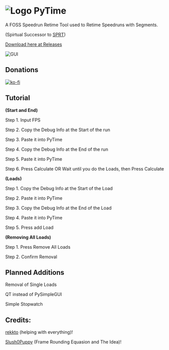 # ![Logo](https://i.imgur.com/IHAMCx3.png)  PyTime
A FOSS Speedrun Retime Tool used to Retime Speedruns with Segments.

(Spirtual Successor to [SPRT](https://github.com/Slush0Puppy/retime))

[Download here at Releases](https://github.com/ConnerConnerConner/PyTime/releases/)


![GUI](https://cdn.discordapp.com/attachments/950210350060544030/1019357922658111548/PyTime.png)

## Donations
[![ko-fi](https://ko-fi.com/img/githubbutton_sm.svg)](https://ko-fi.com/O5O3F0OJN)


## Tutorial


**(Start and End)**

Step 1. Input FPS

Step 2. Copy the Debug Info at the Start of the run

Step 3. Paste it into PyTime

Step 4. Copy the Debug Info at the End of the run

Step 5. Paste it into PyTime

Step 6. Press Calculate OR Wait until you do the Loads, then Press Calculate

**(Loads)**

Step 1. Copy the Debug Info at the Start of the Load

Step 2. Paste it into PyTime

Step 3. Copy the Debug Info at the End of the Load

Step 4. Paste it into PyTime

Step 5. Press add Load

**(Removing All Loads)**

Step 1. Press Remove All Loads

Step 2. Confirm Removal

## Planned Additions


Removal of Single Loads

QT instead of PySimpleGUI

Simple Stopwatch

## Credits:

[rekkto](https://github.com/rekkto) (helping with everything)!

[Slush0Puppy](https://github.com/Slush0Puppy) (Frame Rounding Equasion and The Idea)!
